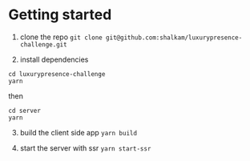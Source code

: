 # Getting started

1. clone the repo `git clone git@github.com:shalkam/luxurypresence-challenge.git`

2. install dependencies
```
cd luxurypresence-challenge
yarn
```
then
```
cd server
yarn
```

3. build the client side app `yarn build`

4. start the server with ssr `yarn start-ssr`

